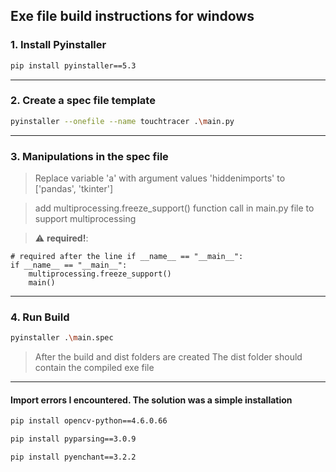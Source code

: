 ## Exe file build instructions for windows

### 1. Install Pyinstaller

```bash
pip install pyinstaller==5.3
```
---

### 2. Create a spec file template

```bash
pyinstaller --onefile --name touchtracer .\main.py
```

---

### 3. Manipulations in the spec file

> Replace variable 'a' with argument values 'hiddenimports' to ['pandas', 'tkinter']

> add multiprocessing.freeze_support() function call in main.py file  to support multiprocessing

> :warning: **required!**:
```text
# required after the line if __name__ == "__main__":
if __name__ == "__main__":
    multiprocessing.freeze_support()
    main()
```
---

### 4. Run Build
```bash
pyinstaller .\main.spec
```

> After the build and dist folders are created
> The dist folder should contain the compiled exe file

---

#### Import errors I encountered. The solution was a simple installation

```bash
pip install opencv-python==4.6.0.66
```

```bash
pip install pyparsing==3.0.9
```

```bash
pip install pyenchant==3.2.2
```
